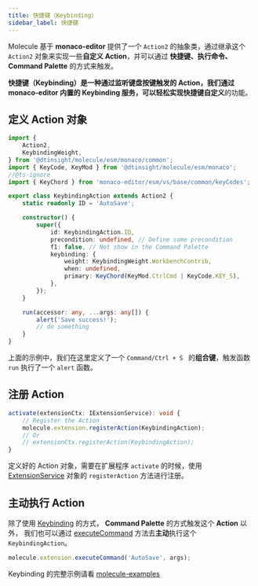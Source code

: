 ```yaml
---
title: 快捷键（Keybinding）
sidebar_label: 快捷键
---
```


Molecule 基于 **monaco-editor** 提供了一个 `Action2` 的抽象类，通过继承这个 `Action2` 对象来实现一些**自定义 Action**，并可以通过
**快捷键、执行命令、Command Palette** 的方式来触发。

**快捷键（Keybinding）**是一种通过监听键盘按键触发的 **Action**，我们通过 monaco-editor 内置的 **Keybinding 服务**，可以轻松实现**快捷键自定义**的功能。

## 定义 Action 对象

```ts
import {
    Action2,
    KeybindingWeight,
} from '@dtinsight/molecule/esm/monaco/common';
import { KeyCode, KeyMod } from '@dtinsight/molecule/esm/monaco';
//@ts-ignore
import { KeyChord } from 'monaco-editor/esm/vs/base/common/keyCodes';

export class KeybindingAction extends Action2 {
    static readonly ID = 'AutoSave';

    constructor() {
        super({
            id: KeybindingAction.ID,
            precondition: undefined, // Define some precondition
            f1: false, // Not show in the Command Palette
            keybinding: {
                weight: KeybindingWeight.WorkbenchContrib,
                when: undefined,
                primary: KeyChord(KeyMod.CtrlCmd | KeyCode.KEY_S),
            },
        });
    }

    run(accessor: any, ...args: any[]) {
        alert('Save success!');
        // do something
    }
}
```

上面的示例中，我们在这里定义了一个 `Command/Ctrl + S ` 的**组合键**，触发函数 `run` 执行了一个 `alert` 函数。

## 注册 Action

```ts
activate(extensionCtx: IExtensionService): void {
    // Register the Action
    molecule.extension.registerAction(KeybindingAction);
    // Or
    // extensionCtx.registerAction(KeybindingAction);
}
```

定义好的 Action 对象，需要在扩展程序 `activate` 的时候，使用 [ExtensionService](/docs/api/classes/molecule.ExtensionService) 对象的 `registerAction` 方法进行注册。

## 主动执行 Action

除了使用 [Keybinding](/docs/guides/extend-keybinding) 的方式， **Command Palette** 的方式触发这个 **Action** 以外，
我们也可以通过 [executeCommand](/docs/api/classes/molecule.ExtensionService#executecommand) 方法去**主动**执行这个 `KeybindingAction`。

```ts
molecule.extension.executeCommand('AutoSave', args);
```

Keybinding 的完整示例请看 [molecule-examples](https://github.com/DTStack/molecule-examples/tree/main/packages/molecule-demo/src/extensions/action)
